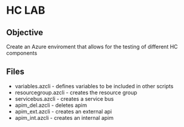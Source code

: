 # HC LAB

## Objective
Create an Azure enviroment that allows for the testing of different HC components

## Files
- variables.azcli - defines variables to be included in other scripts
- resourcegroup.azcli - creates the resource group
- servicebus.azcli - creates a service bus
- apim_del.azcli - deletes apim
- apim_ext.azcli - creates an external api
- apim_int.azcli - creates an internal apim

